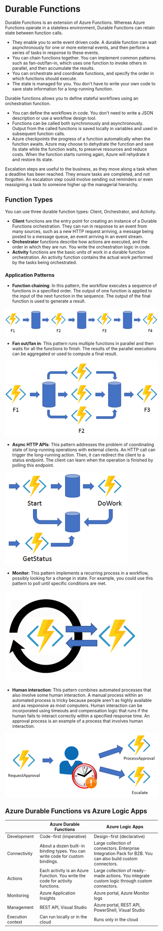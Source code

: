 # Durable Functions

Durable Functions is an extension of Azure Functions. Whereas Azure Functions operate in a stateless environment, Durable Functions can retain state between function calls.

- They enable you to write event driven code. A durable function can wait asynchronously for one or more external events, and then perform a series of tasks in response to these events.
- You can chain functions together. You can implement common patterns such as fan-out/fan-in, which uses one function to invoke others in parallel, and then accumulate the results.
- You can orchestrate and coordinate functions, and specify the order in which functions should execute.
- The state is managed for you. You don't have to write your own code to save state information for a long-running function.

Durable functions allows you to define stateful workflows using an orchestration function.

- You can define the workflows in code. You don't need to write a JSON description or use a workflow design tool.
- Functions can be called both synchronously and asynchronously. Output from the called functions is saved locally in variables and used in subsequent function calls.
- Azure checkpoints the progress of a function automatically when the function awaits. Azure may choose to dehydrate the function and save its state while the function waits, to preserve resources and reduce costs. When the function starts running again, Azure will rehydrate it and restore its state.

Escalation steps are useful to the business, as they move along a task when a deadline has been reached. They ensure tasks are completed, and not forgotten. An escalation step could involve sending out reminders or even reassigning a task to someone higher up the managerial hierarchy.

## Function Types

You can use three durable function types: Client, Orchestrator, and Activity.

- **Client** functions are the entry point for creating an instance of a Durable Functions orchestration. They can run in response to an event from many sources, such as a new HTTP request arriving, a message being posted to a message queue, an event arriving in an event stream.
- **Orchestrator** functions describe how actions are executed, and the order in which they are run. You write the orchestration logic in code.
- **Activity** functions are the basic units of work in a durable function orchestration. An activity function contains the actual work performed by the tasks being orchestrated.

### Application Patterns

- **Function chaining**: In this pattern, the workflow executes a sequence of functions in a specified order. The output of one function is applied to the input of the next function in the sequence. The output of the final function is used to generate a result.

![Function Chaining](function-chaining.png)

- **Fan out/fan in**: This pattern runs multiple functions in parallel and then waits for all the functions to finish. The results of the parallel executions can be aggregated or used to compute a final result.

![Fan Out/Fan In](fan-out-fan-in.png)

- **Async HTTP APIs**: This pattern addresses the problem of coordinating state of long-running operations with external clients. An HTTP call can trigger the long-running action. Then, it can redirect the client to a status endpoint. The client can learn when the operation is finished by polling this endpoint.

![Async HTTP APIs](async-http-api.png)

- **Monitor**: This pattern implements a recurring process in a workflow, possibly looking for a change in state. For example, you could use this pattern to poll until specific conditions are met.

![Monitor](monitor.png)

- **Human interaction**: This pattern combines automated processes that also involve some human interaction. A manual process within an automated process is tricky because people aren't as highly available and as responsive as most computers. Human interaction can be incorporated using timeouts and compensation logic that runs if the human fails to interact correctly within a specified response time. An approval process is an example of a process that involves human interaction.

![Human Interaction](approval.png)

## Azure Durable Functions vs Azure Logic Apps

| | Azure Durable Functions | Azure Logic Apps |
| --------- | --------- | --------- |
| Development | Code-first (imperative) | Design-first (declarative) |
| Connectivity | About a dozen built-in binding types. You can write code for custom bindings.  | Large collection of connectors. Enterprise Integration Pack for B2B. You can also build custom connectors. |
| Actions | Each activity is an Azure Function. You write the code for activity functions. | Large collection of ready-made actions. You integrate custom logic through custom connectors. |
| Monitoring | Azure Application Insights | Azure portal, Azure Monitor logs |
| Management | REST API, Visual Studio | Azure portal, REST API, PowerShell, Visual Studio |
| Execution context | Can run locally or in the cloud | Runs only in the cloud |